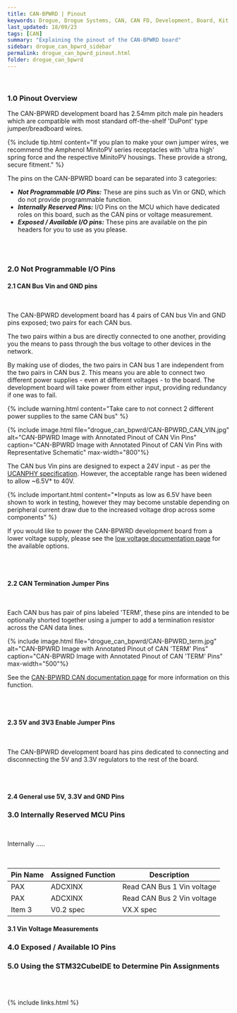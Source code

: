 ```yaml
---
title: CAN-BPWRD | Pinout
keywords: Drogue, Drogue Systems, CAN, CAN FD, Development, Board, Kit, Development Board, Dev Board
last_updated: 18/09/23
tags: [CAN]
summary: "Explaining the pinout of the CAN-BPWRD board"
sidebar: drogue_can_bpwrd_sidebar
permalink: drogue_can_bpwrd_pinout.html
folder: drogue_can_bpwrd
---
```


<div><br></div>

### 1.0 Pinout Overview

The CAN-BPWRD development board has 2.54mm pitch male pin headers which are compatible with most standard off-the-shelf 'DuPont' type jumper/breadboard wires.

{% include tip.html content="If you plan to make your own jumper wires, we recommend the Amphenol MinitoPV series receptacles with 'ultra high' spring force and the respective MinitoPV housings. These provide a strong, secure fitment." %}

The pins on the CAN-BPWRD board can be separated into 3 categories:

- ***Not Programmable I/O Pins:*** These are pins such as Vin or GND, which do not provide programmable function.
- ***Internally Reserved Pins:*** I/O Pins on the MCU which have dedicated roles on this board, such as the CAN pins or voltage measurement.
- ***Exposed / Available I/O pins:*** These pins are available on the pin headers for you to use as you please.



<div><br><br></div>


### 2.0 Not Programmable I/O Pins

#### 2.1 CAN Bus Vin and GND pins

<div><br></div>

The CAN-BPWRD development board has 4 pairs of CAN bus Vin and GND pins exposed; two pairs for each CAN bus.

The two pairs within a bus are directly connected to one another, providing you the means to pass through the bus voltage to other devices in the network.

By making use of diodes, the two pairs in CAN bus 1 are independent from the two pairs in CAN bus 2. This means you are able to connect two different power supplies - even at different voltages - to the board. The development board will take power from either input, providing redundancy if one was to fail.

{% include warning.html content="Take care to not connect 2 different power supplies to the same CAN bus" %}

{% include image.html file="drogue_can_bpwrd/CAN-BPWRD_CAN_VIN.jpg" alt="CAN-BPWRD Image with Annotated Pinout of CAN Vin Pins" caption="CAN-BPWRD Image with Annotated Pinout of CAN Vin Pins with Representative Schematic" max-width="800"%}

The CAN bus Vin pins are designed to expect a 24V input - as per the [UCANPHY specification](drogue_can_bpwrd_cyphal.html). However, the acceptable range has been widened to allow ~6.5V* to 40V.

{% include important.html content="*Inputs as low as 6.5V have been shown to work in testing, however they may become unstable depending on peripheral current draw due to the increased voltage drop across some components" %}

If you would like to power the CAN-BPWRD development board from a lower voltage supply, please see the [low voltage documentation page](drogue_can_bpwrd_low_voltage.html) for the available options.


<div><br><br></div>

#### 2.2 CAN Termination Jumper Pins

<div><br></div>

Each CAN bus has pair of pins labeled 'TERM', these pins are intended to be optionally shorted together using a jumper to add a termination resistor across the CAN data lines.

{% include image.html file="drogue_can_bpwrd/CAN-BPWRD_term.jpg" alt="CAN-BPWRD Image with Annotated Pinout of CAN 'TERM' Pins" caption="CAN-BPWRD Image with Annotated Pinout of CAN 'TERM' Pins" max-width="500"%}

See the [CAN-BPWRD CAN documentation page](drogue_can_bpwrd_can.html) for more information on this function.

<div><br><br></div>

#### 2.3 5V and 3V3 Enable Jumper Pins
<div><br></div>

The CAN-BPWRD development board has pins dedicated to connecting and disconnecting the 5V and 3.3V regulators to the rest of the board.

<div><br><br></div>

#### 2.4 General use 5V, 3.3V and GND Pins

### 3.0 Internally Reserved MCU Pins

<div><br></div>

Internally .....

<div><br></div>

| Pin Name | Assigned Function | Description |
|-------|--------|---------|
| PAX | ADCXINX | Read CAN Bus 1 Vin voltage |
| PAX | ADCXINX | Read CAN Bus 2 Vin voltage |
| Item 3 | V0.2 spec | VX.X spec |

#### 3.1 Vin Voltage Measurements

### 4.0 Exposed / Available IO Pins

### 5.0 Using the STM32CubeIDE to Determine Pin Assignments


<div><br><br></div>

{% include links.html %}
